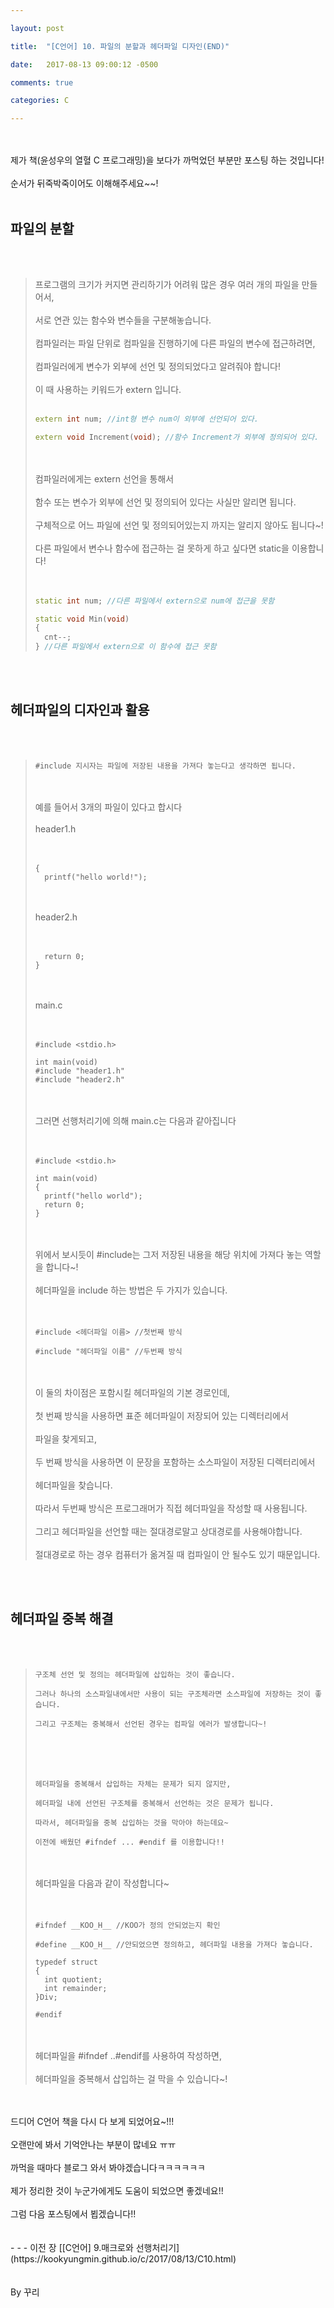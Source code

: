 ```yaml
---

layout: post

title:  "[C언어] 10. 파일의 분할과 헤더파일 디자인(END)"

date:   2017-08-13 09:00:12 -0500

comments: true

categories: C

---
```




<br>
<br>
제가 책(윤성우의 열혈 C 프로그래밍)을 보다가 까먹었던 부분만 포스팅 하는 것입니다!
<br>
<br>
순서가 뒤죽박죽이어도 이해해주세요~~!
<br>
<br>

## 파일의 분할

<br>
<br>

>프로그램의 크기가 커지면 관리하기가 어려워 많은 경우 여러 개의 파일을 만들어서,
><br>
><br>
>서로 연관 있는 함수와 변수들을 구분해놓습니다.
><br>
><br>
>컴파일러는 파일 단위로 컴파일을 진행하기에 다른 파일의 변수에 접근하려면,
><br>
><br>
>컴파일러에게 변수가 외부에 선언 및 정의되었다고 알려줘야 합니다!
><br>
><br>
>이 때 사용하는 키워드가 extern 입니다.
><br>
><br>
>
>```C++
>extern int num; //int형 변수 num이 외부에 선언되어 있다.
>
>extern void Increment(void); //함수 Increment가 외부에 정의되어 있다.
>```
>
><br>
><br>
>컴파일러에게는 extern 선언을 통해서 
><br>
><br>
>함수 또는 변수가 외부에 선언 및 정의되어 있다는 사실만 알리면 됩니다.
><br>
><br>
>구체적으로 어느 파일에 선언 및 정의되어있는지 까지는 알리지 않아도 됩니다~!
><br>
><br>
>다른 파일에서 변수나 함수에 접근하는 걸 못하게 하고 싶다면 static을 이용합니다!
><br>
><br>
><br>
>
>```C++
>static int num; //다른 파일에서 extern으로 num에 접근을 못함
>
>static void Min(void)
>{
>	cnt--;
>} //다른 파일에서 extern으로 이 함수에 접근 못함
>```


<br>
<br>

## 헤더파일의 디자인과 활용

<br>
<br>

>``` 
>#include 지시자는 파일에 저장된 내용을 가져다 놓는다고 생각하면 됩니다.
>```
>
><br>
><br>
>예를 들어서 3개의 파일이 있다고 합시다
><br>
><br>
>header1.h
><br>
><br>
><br>
>
>```
>{
>	printf("hello world!");
>```
>
><br>
><br>
>header2.h
><br>
><br>
><br>
>
>```
>	return 0;
>}
>```
>
><br>
><br>
>main.c
><br>
><br>
><br>
>
>```
>#include <stdio.h>
>
>int main(void)
>#include "header1.h"
>#include "header2.h"
>```
>
><br>
><br>
>그러면 선행처리기에 의해 main.c는 다음과 같아집니다
><br>
><br>
><br>
>
>```
>#include <stdio.h>
>
>int main(void)
>{
>	printf("hello world");
>	return 0;
>}
>```
>
><br>
><br>
>위에서 보시듯이 #include는 그저 저장된 내용을 해당 위치에 가져다 놓는 역할을 합니다~!
><br>
><br>
>헤더파일을 include 하는 방법은 두 가지가 있습니다.
><br>
><br>
><br>
>
>```
>#include <헤더파일 이름> //첫번째 방식
>
>#include "헤더파일 이름" //두번째 방식
>```
>
><br>
><br>
>이 둘의 차이점은 포함시킬 헤더파일의 기본 경로인데,
><br>
><br>
>첫 번째 방식을 사용하면 표준 헤더파일이 저장되어 있는 디렉터리에서
><br>
><br>
>파일을 찾게되고,
><br>
><br>
>두 번째 방식을 사용하면 이 문장을 포함하는 소스파일이 저장된 디렉터리에서
><br>
><br>
>헤더파일을 찾습니다.
><br>
><br>
>따라서 두번째 방식은 프로그래머가 직접 헤더파일을 작성할 때 사용됩니다.
><br>
><br>
>그리고 헤더파일을 선언할 때는 절대경로말고 상대경로를 사용해야합니다.
><br>
><br>
>절대경로로 하는 경우 컴퓨터가 옮겨질 때 컴파일이 안 될수도 있기 때문입니다.



<br>
<br>

## 헤더파일 중복 해결

<br>
<br>

>```
>구조체 선언 및 정의는 헤더파일에 삽입하는 것이 좋습니다.
>
>그러나 하나의 소스파일내에서만 사용이 되는 구조체라면 소스파일에 저장하는 것이 좋습니다.
>
>그리고 구조체는 중복해서 선언된 경우는 컴파일 에러가 발생합니다~!
>```
>
><br>
><br>
><br>
>
>```
>헤더파일을 중복해서 삽입하는 자체는 문제가 되지 않지만,
>
>헤더파일 내에 선언된 구조체를 중복해서 선언하는 것은 문제가 됩니다.
>
>따라서, 헤더파일을 중복 삽입하는 것을 막아야 하는데요~
>
>이전에 배웠던 #ifndef ... #endif 를 이용합니다!!
>```
>
><br>
><br>
>헤더파일을 다음과 같이 작성합니다~
><br>
><br>
><br>
>
>```
>#ifndef __KOO_H__ //KOO가 정의 안되었는지 확인
>
>#define __KOO_H__ //안되었으면 정의하고, 헤더파일 내용을 가져다 놓습니다.
>
>typedef struct 
>{
>	int quotient;
>	int remainder;
>}Div;
>
>#endif
>```
>
><br>
><br>
>헤더파일을 #ifndef ..#endif를 사용하여 작성하면,
><br>
><br> 
>헤더파일을 중복해서 삽입하는 걸 막을 수 있습니다~!

<br>
<br>
드디어 C언어 책을 다시 다 보게 되었어요~!!!
<br>
<br>
오랜만에 봐서 기억안나는 부분이 많네요 ㅠㅠ
<br>
<br>
까먹을 때마다 블로그 와서 봐야겠습니다ㅋㅋㅋㅋㅋㅋ
<br>
<br>
제가 정리한 것이 누군가에게도 도움이 되었으면 좋겠네요!!
<br>
<br>
그럼 다음 포스팅에서 뵙겠습니다!!



<br>
<br>
<br>
- - -
이전 장 [[C언어] 9.매크로와 선행처리기](https://kookyungmin.github.io/c/2017/08/13/C10.html)

<br>
<br>
<br>
By 꾸리
